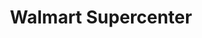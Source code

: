 ---
title: "Walmart Supercenter"
url: /long-beach/walmart-supercenter-east-south-street/
shop: Supermarkt
---